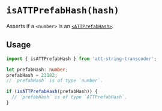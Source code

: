 # `isATTPrefabHash(hash)`

Asserts if a `<number>` is an [`<ATTPrefabHash>`](./ATTPrefabHash.md).

## Usage

```ts
import { isATTPrefabHash } from 'att-string-transcoder';

let prefabHash: number;
prefabHash = 23182;
// `prefabHash` is of type `number`.

if (isATTPrefabHash(prefabHash)) {
  // `prefabHash` is of type `ATTPrefabHash`.
}
```

